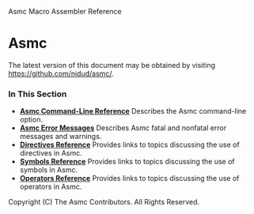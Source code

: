 Asmc Macro Assembler Reference

# Asmc

The latest version of this document may be obtained by visiting https://github.com/nidud/asmc/.

### In This Section

- [**Asmc Command-Line Reference**](command/readme.md) Describes the Asmc command-line option.
- [**Asmc Error Messages**](error/readme.md) Describes Asmc fatal and nonfatal error messages and warnings.
- [**Directives Reference**](directive/readme.md) Provides links to topics discussing the use of directives in Asmc.
- [**Symbols Reference**](symbol/readme.md) Provides links to topics discussing the use of symbols in Asmc.
- [**Operators Reference**](operator/readme.md) Provides links to topics discussing the use of operators in Asmc.

Copyright (C) The Asmc Contributors. All Rights Reserved.
